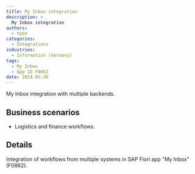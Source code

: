 ```yaml
---
title: My Inbox integration
description: >
  My Inbox integration
authors:
  - nype
categories:
  - Integrations
industries:
  - Information (Germany)
tags:
  - My Inbox  
  - App ID F0862
date: 2024-05-30
---
```


<!-- more -->

My Inbox integration with multiple backends.

## Business scenarios
- Logistics and finance workflows.

## Details

Integration of workflows from multiple systems in SAP Fiori app "My Inbox" (F0862).

